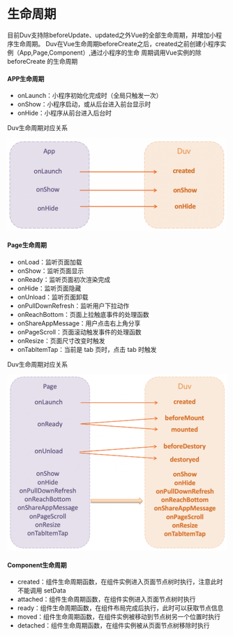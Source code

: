 # 生命周期
目前Duv支持除beforeUpdate、updated之外Vue的全部生命周期，并增加小程序生命周期。
Duv在Vue生命周期beforeCreate之后，created之前创建小程序实例（App,Page,Component）,通过小程序的生命
周期调用Vue实例的除 beforeCreate 的生命周期

#### APP生命周期
- onLaunch：小程序初始化完成时（全局只触发一次）
- onShow：小程序启动，或从后台进入前台显示时
- onHide：小程序从前台进入后台时

Duv生命周期对应关系

![APP生命周期](/images/applifecycle.png "APP生命周期")

#### Page生命周期

- onLoad：监听页面加载
- onShow：监听页面显示
- onReady：监听页面初次渲染完成
- onHide：监听页面隐藏
- onUnload：监听页面卸载
- onPullDownRefresh：监听用户下拉动作
- onReachBottom：页面上拉触底事件的处理函数
- onShareAppMessage：用户点击右上角分享
- onPageScroll：页面滚动触发事件的处理函数
- onResize：页面尺寸改变时触发
- onTabItemTap：当前是 tab 页时，点击 tab 时触发

Duv生命周期对应关系

![Page生命周期](/images/pagelifecycle.png "Page生命周期")

#### Component生命周期

- created：组件生命周期函数，在组件实例进入页面节点树时执行，注意此时不能调用 setData
- attached：组件生命周期函数，在组件实例进入页面节点树时执行
- ready：组件生命周期函数，在组件布局完成后执行，此时可以获取节点信息
- moved：组件生命周期函数，在组件实例被移动到节点树另一个位置时执行
- detached：组件生命周期函数，在组件实例被从页面节点树移除时执行

